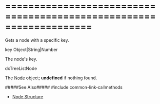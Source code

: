 ===================================================================
===================================================================

<!--shortDescription-->
Gets a node with a specific key.
<!--/shortDescription-->

<!--paramName1-->key<!--/paramName1-->
<!--paramType1-->Object|String|Number<!--/paramType1-->
<!--paramDescription1-->
The node's key.
<!--/paramDescription1-->

<!--returnType-->dxTreeListNode<!--/returnType-->
<!--returnDescription-->
The [Node](/Documentation/ApiReference/UI_Widgets/dxTreeList/Node/) object; **undefined** if nothing found.
<!--/returnDescription-->

<!--fullDescription-->
#####See Also#####
#include common-link-callmethods
- [Node Structure](/Documentation/ApiReference/UI_Widgets/dxTreeList/Node/)
<!--/fullDescription-->